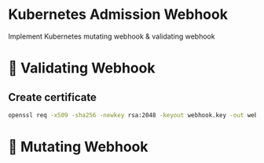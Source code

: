 # Kubernetes Admission Webhook
Implement Kubernetes mutating webhook &amp; validating webhook

# 📌 Validating Webhook
## Create certificate
```Bash
openssl req -x509 -sha256 -newkey rsa:2048 -keyout webhook.key -out webhook.crt -days 1024 -nodes -addext "subjectAltName = DNS.1:validate.default.svc"
```

# 📌 Mutating Webhook
